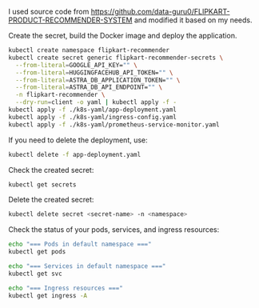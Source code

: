 I used source code from https://github.com/data-guru0/FLIPKART-PRODUCT-RECOMMENDER-SYSTEM and modified it based on my needs.

Create the secret, build the Docker image and deploy the application.
```bash
kubectl create namespace flipkart-recommender
kubectl create secret generic flipkart-recommender-secrets \
  --from-literal=GOOGLE_API_KEY="" \
  --from-literal=HUGGINGFACEHUB_API_TOKEN="" \
  --from-literal=ASTRA_DB_APPLICATION_TOKEN="" \
  --from-literal=ASTRA_DB_API_ENDPOINT="" \
  -n flipkart-recommender \
  --dry-run=client -o yaml | kubectl apply -f -
kubectl apply -f ./k8s-yaml/app-deployment.yaml
kubectl apply -f ./k8s-yaml/ingress-config.yaml
kubectl apply -f ./k8s-yaml/prometheus-service-monitor.yaml
```

If you need to delete the deployment, use:
```bash
kubectl delete -f app-deployment.yaml
```

Check the created secret:
```bash
kubectl get secrets
```

Delete the created secret:
```bash
kubectl delete secret <secret-name> -n <namespace>
```

Check the status of your pods, services, and ingress resources:
```bash
echo "=== Pods in default namespace ==="
kubectl get pods

echo "=== Services in default namespace ==="
kubectl get svc

echo "=== Ingress resources ==="
kubectl get ingress -A
```